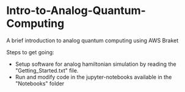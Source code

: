 # Intro-to-Analog-Quantum-Computing
A brief introduction to analog quantum computing using AWS Braket

Steps to get going:
 - Setup software for analog hamiltonian simulation by reading the "Getting_Started.txt" file.
 - Run and modify code in the jupyter-notebooks available in the "Notebooks" folder
